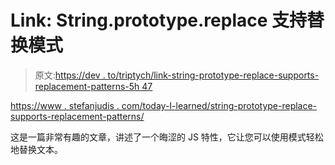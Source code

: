 # Link: String.prototype.replace 支持替换模式

> 原文:[https://dev . to/triptych/link-string-prototype-replace-supports-replacement-patterns-5h 47](https://dev.to/triptych/link-string-prototype-replace-supports-replacement-patterns-5h47)

[https://www . stefanjudis . com/today-I-learned/string-prototype-replace-supports-replacement-patterns/](https://www.stefanjudis.com/today-i-learned/string-prototype-replace-supports-replacement-patterns/)

这是一篇非常有趣的文章，讲述了一个晦涩的 JS 特性，它让您可以使用模式轻松地替换文本。